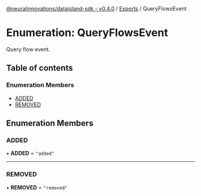 [@neuralinnovations/dataisland-sdk - v0.4.0](../../README.md) / [Exports](../modules.md) / QueryFlowsEvent

# Enumeration: QueryFlowsEvent

Query flow event.

## Table of contents

### Enumeration Members

- [ADDED](QueryFlowsEvent.md#added)
- [REMOVED](QueryFlowsEvent.md#removed)

## Enumeration Members

### ADDED

• **ADDED** = ``"added"``

___

### REMOVED

• **REMOVED** = ``"removed"``
